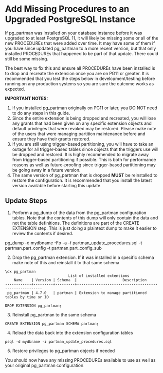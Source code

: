 # Add Missing Procedures to an Upgraded PostgreSQL Instance

If pg_partman was installed on your database instance before it was upgraded to at least PostgreSQL 11, it will likely be missing some or all of the new PROCEDUREs that were added over time. It may have some of them if you have since updated pg_partman to a more recent version, but that only installed PROCEDUREs that happened to be part of that update. There could still be some missing.

The best way to fix this and ensure all PROCEDUREs have been installed is to drop and recreate the extension once you are on PG11 or greater. It is recommended that you test the steps below in development/testing before running on any production systems so you are sure the outcome works as expected.

**IMPORTANT NOTES:** 
 1. If you installed pg_partman originally on PG11 or later, you DO NOT need to do any steps in this guide.
 2. Since the entire extension is being dropped and recreated, you will lose any grants that had been given on any specific extension objects and default privileges that were revoked may be restored. Please make note of the users that were managing partition maintenance before and ensure they have their grants restored.
 3. If you are still using trigger-based partitioning, you will have to take an outage for all trigger-based tables since objects that the triggers use will be dropped and restored. It is highly recommended to migrate away from trigger-based partitioning if possible. This is both for performance reasons as well as future-proofing since trigger-based partitioning may be going away in a future version.
 4. The same version of pg_partman that is dropped **MUST** be reinstalled to restore the configuration. It is recommended that you install the latest version available before starting this update.

## Update Steps

 1. Perform a pg_dump of the data from the pg_partman configuration tables. Note that the contents of this dump will only contain the data and not the table definitions. The definitions are part of the CREATE EXTENSION step. This is just doing a plaintext dump to make it easier to review the contents if desired.

pg_dump -d mydbname -Fp -a -f partman_update_procedures.sql -t partman.part_config -t partman.part_config_sub

 2. Drop the pg_partman extension. If it was installed in a specific schema make note of this and reinstall it to that same schema
```
\dx pg_partman
                             List of installed extensions
    Name    | Version | Schema  |                     Description                      
------------+---------+---------+------------------------------------------------------
 pg_partman | 4.7.0   | partman | Extension to manage partitioned tables by time or ID
```
```
DROP EXTENSION pg_partman;
```
 3. Reinstall pg_partman to the same schema
```
CREATE EXTENSION pg_partman SCHEMA partman;
```
 4. Reload the data back into the extension configuration tables
```
psql -d mydbname -i partman_update_procedures.sql
```
 5. Restore privileges to pg_partman objects if needed

You should now have any missing PROCEDUREs available to use as well as your original pg_partman configuration.

